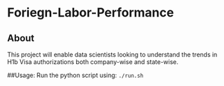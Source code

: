 # Foriegn-Labor-Performance

## About

This project will enable data scientists looking to understand the trends in H1b Visa authorizations both company-wise
and state-wise.

##Usage:
Run the python script using:
`./run.sh`


